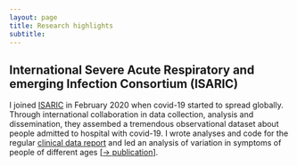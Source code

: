 ```yaml
---
layout: page
title: Research highlights
subtitle: 
---
```


## International Severe Acute Respiratory and emerging Infection Consortium (ISARIC)

I joined [ISARIC](https://isaric.org/) in February 2020 when covid-19 started to spread globally. Through international collaboration in data collection, analysis and dissemination, they assembed a tremendous observational dataset about people admitted to hospital with covid-19. I wrote analyses and code for the regular [clinical data report](https://www.medrxiv.org/content/10.1101/2020.07.17.20155218v1.article-info) and led an analysis of variation in symptoms of people of different ages [[&rarr; publication](https://doi.org/10.1007/s15010-021-01599-5)].
